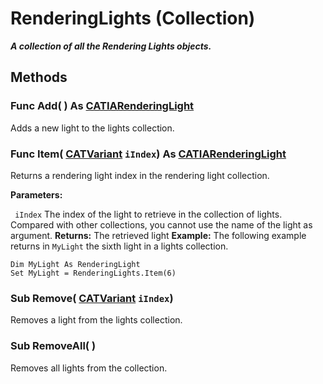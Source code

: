 # RenderingLights (Collection)

**_A collection of all the Rendering Lights objects._**

## Methods

### Func **Add**( ) As [CATIARenderingLight](../CATRscInterfaces/interface_RenderingLight_41764.md)

Adds a new light to the lights collection.  
### Func **Item**( [CATVariant](../System/typedef_CATVariant_20656.md)  `iIndex`) As [CATIARenderingLight](../CATRscInterfaces/interface_RenderingLight_41764.md)

Returns a rendering light index in the rendering light collection.

**Parameters:**

` iIndex`      The index of the light to retrieve in the collection of lights. Compared with other collections, you cannot use the name of the light as argument.
**Returns:**      The retrieved light  **Example:**      The following example returns in `MyLight` the sixth light in a lights collection.

```VBScript
Dim MyLight As RenderingLight
Set MyLight = RenderingLights.Item(6)

```

### Sub **Remove**( [CATVariant](../System/typedef_CATVariant_20656.md)  `iIndex`)

Removes a light from the lights collection.  
### Sub **RemoveAll**( )

Removes all lights from the collection.